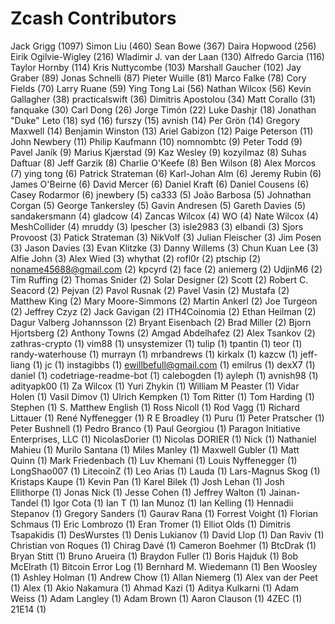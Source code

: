 Zcash Contributors
==================

Jack Grigg (1097)
Simon Liu (460)
Sean Bowe (367)
Daira Hopwood (256)
Eirik Ogilvie-Wigley (216)
Wladimir J. van der Laan (130)
Alfredo Garcia (116)
Taylor Hornby (114)
Kris Nuttycombe (103)
Marshall Gaucher (102)
Jay Graber (89)
Jonas Schnelli (87)
Pieter Wuille (81)
Marco Falke (78)
Cory Fields (70)
Larry Ruane (59)
Ying Tong Lai (56)
Nathan Wilcox (56)
Kevin Gallagher (38)
practicalswift (36)
Dimitris Apostolou (34)
Matt Corallo (31)
fanquake (30)
Carl Dong (26)
Jorge Timón (22)
Luke Dashjr (18)
Jonathan "Duke" Leto (18)
syd (16)
furszy (15)
avnish (14)
Per Grön (14)
Gregory Maxwell (14)
Benjamin Winston (13)
Ariel Gabizon (12)
Paige Peterson (11)
John Newbery (11)
Philip Kaufmann (10)
nomnombtc (9)
Peter Todd (9)
Pavel Janík (9)
Marius Kjærstad (9)
Kaz Wesley (9)
kozyilmaz (8)
Suhas Daftuar (8)
Jeff Garzik (8)
Charlie O'Keefe (8)
Ben Wilson (8)
Alex Morcos (7)
ying tong (6)
Patrick Strateman (6)
Karl-Johan Alm (6)
Jeremy Rubin (6)
James O'Beirne (6)
David Mercer (6)
Daniel Kraft (6)
Daniel Cousens (6)
Casey Rodarmor (6)
jnewbery (5)
ca333 (5)
João Barbosa (5)
Johnathan Corgan (5)
George Tankersley (5)
Gavin Andresen (5)
Gareth Davies (5)
sandakersmann (4)
gladcow (4)
Zancas Wilcox (4)
WO (4)
Nate Wilcox (4)
MeshCollider (4)
mruddy (3)
lpescher (3)
isle2983 (3)
elbandi (3)
Sjors Provoost (3)
Patick Strateman (3)
NikVolf (3)
Julian Fleischer (3)
Jim Posen (3)
Jason Davies (3)
Evan Klitzke (3)
Danny Willems (3)
Chun Kuan Lee (3)
Alfie John (3)
Alex Wied (3)
whythat (2)
rofl0r (2)
ptschip (2)
noname45688@gmail.com (2)
kpcyrd (2)
face (2)
aniemerg (2)
UdjinM6 (2)
Tim Ruffing (2)
Thomas Snider (2)
Solar Designer (2)
Scott (2)
Robert C. Seacord (2)
Pejvan (2)
Pavol Rusnak (2)
Pavel Vasin (2)
Mustafa (2)
Matthew King (2)
Mary Moore-Simmons (2)
Martin Ankerl (2)
Joe Turgeon (2)
Jeffrey Czyz (2)
Jack Gavigan (2)
ITH4Coinomia (2)
Ethan Heilman (2)
Dagur Valberg Johannsson (2)
Bryant Eisenbach (2)
Brad Miller (2)
Bjorn Hjortsberg (2)
Anthony Towns (2)
Amgad Abdelhafez (2)
Alex Tsankov (2)
zathras-crypto (1)
vim88 (1)
unsystemizer (1)
tulip (1)
tpantin (1)
teor (1)
randy-waterhouse (1)
murrayn (1)
mrbandrews (1)
kirkalx (1)
kazcw (1)
jeff-liang (1)
jc (1)
instagibbs (1)
ewillbefull@gmail.com (1)
emilrus (1)
dexX7 (1)
daniel (1)
codetriage-readme-bot (1)
calebogden (1)
ayleph (1)
avnish98 (1)
adityapk00 (1)
Za Wilcox (1)
Yuri Zhykin (1)
William M Peaster (1)
Vidar Holen (1)
Vasil Dimov (1)
Ulrich Kempken (1)
Tom Ritter (1)
Tom Harding (1)
Stephen (1)
S. Matthew English (1)
Ross Nicoll (1)
Rod Vagg (1)
Richard Littauer (1)
René Nyffenegger (1)
R E Broadley (1)
Puru (1)
Peter Pratscher (1)
Peter Bushnell (1)
Pedro Branco (1)
Paul Georgiou (1)
Paragon Initiative Enterprises, LLC (1)
NicolasDorier (1)
Nicolas DORIER (1)
Nick (1)
Nathaniel Mahieu (1)
Murilo Santana (1)
Miles Manley (1)
Maxwell Gubler (1)
Matt Quinn (1)
Mark Friedenbach (1)
Luv Khemani (1)
Louis Nyffenegger (1)
LongShao007 (1)
LitecoinZ (1)
Leo Arias (1)
Lauda (1)
Lars-Magnus Skog (1)
Kristaps Kaupe (1)
Kevin Pan (1)
Karel Bilek (1)
Josh Lehan (1)
Josh Ellithorpe (1)
Jonas Nick (1)
Jesse Cohen (1)
Jeffrey Walton (1)
Jainan-Tandel (1)
Igor Cota (1)
Ian T (1)
Ian Munoz (1)
Ian Kelling (1)
Hennadii Stepanov (1)
Gregory Sanders (1)
Gaurav Rana (1)
Forrest Voight (1)
Florian Schmaus (1)
Eric Lombrozo (1)
Eran Tromer (1)
Elliot Olds (1)
Dimitris Tsapakidis (1)
DesWurstes (1)
Denis Lukianov (1)
David Llop (1)
Dan Raviv (1)
Christian von Roques (1)
Chirag Davé (1)
Cameron Boehmer (1)
BtcDrak (1)
Bryan Stitt (1)
Bruno Arueira (1)
Braydon Fuller (1)
Boris Hajduk (1)
Bob McElrath (1)
Bitcoin Error Log (1)
Bernhard M. Wiedemann (1)
Ben Woosley (1)
Ashley Holman (1)
Andrew Chow (1)
Allan Niemerg (1)
Alex van der Peet (1)
Alex (1)
Akio Nakamura (1)
Ahmad Kazi (1)
Aditya Kulkarni (1)
Adam Weiss (1)
Adam Langley (1)
Adam Brown (1)
Aaron Clauson (1)
4ZEC (1)
21E14 (1)
